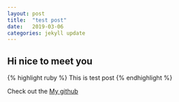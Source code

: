```yaml
---
layout: post
title:  "test post"
date:   2019-03-06
categories: jekyll update
---
```

## Hi nice to meet you

{% highlight ruby %}
This is test post
{% endhighlight %}

Check out the [My github]

[My github]: https://github.com/VincentGeranium
